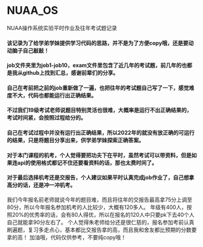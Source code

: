 # NUAA_OS
NUAA操作系统实验平时作业及往年考试题记录
#### 该记录为了给学弟学妹提供学习代码的思路，并不是为了方便copy哦，还是要动动脑子自己敲敲！
#### job文件夹里为job1-job10，exam文件里包含了近几年的考试题，前几年的也都是我从github上找到汇总，感谢前辈们的分享。
#### 自己在考前把之前的job重新做了一遍，也把往年的考试题自己写了一下，感觉难度不大，代码也都能运行出正确结果。
#### 不过我们19级考试老师说题目特别灵活也很难，大概率是运行不出正确结果的，考试时间紧，会按照过程给分的。
#### 自己在考试过程中并没有运行出正确结果，所以2022年的就没有放正确的可运行的结果，只是将题目分享出来，供学弟学妹探索正确答案。
#### 对于本门课程的机考，个人觉得要把功夫下在平时，虽然考试可以带资料，但是如果连api的使用格式都记不住还要看资料的话，那也太费时间了。
#### 对于最后选择机考还是交报告，个人建议如果平时认真完成job作业了，自己想拿高分的话，还是冲一冲机考。
我们今年报名前老师就说今年的题目难，而且将往年的交报告最高拿75分上调至80分，所以今年报名参加机考的人比较少，大概有120多人。
年级有400人，按照20%的优秀率的话，会有80人得优，所以在报名的120人中只要pk下去40个人自己就能拿90分左右了。
个人觉得朱老师给分还是很仁慈的，报名参加考前认真刷遍题，复习多走点心，基本都比交报告拿的高，而且我和舍友都比预期的分数要拿的高！
加油哦，代码仅供参考，不要纯copy哦！
